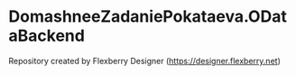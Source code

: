 # DomashneeZadaniePokataeva.ODataBackend
Repository created by Flexberry Designer (https://designer.flexberry.net)
